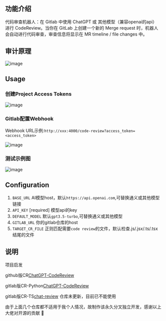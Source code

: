 ## 功能介绍
代码审查机器人：在 Gitlab 中使用 ChatGPT 或 其他模型（兼容openai的api） 进行 CodeReview。当你在 GitLab 上创建一个新的 Merge request 时，机器人会自动进行代码审查，审查信息将显示在 MR timeline / file changes 中。

## 审计原理

![image](https://github.com/user-attachments/assets/ce10a9bc-adcf-4f20-bb76-fa3ab63357d2)

## Usage

### 创建Project Access Tokens
![image](https://github.com/user-attachments/assets/0992a032-cdeb-455d-97a5-b17950c1efd5)

### Gitlab配置Webhook
Webhook URL示例:`http://xxx:4000/code-review?access_token=<access_token>`

![image](https://github.com/user-attachments/assets/d79b46ba-f3b1-4a85-89c7-274330e6ef17)

### 测试示例图
![image](https://github.com/user-attachments/assets/ad1dfbf3-cdad-42a1-b7e4-f58667b7629b)

## Configuration

1. `BASE_URL` AI模型host，默认`https://api.openai.com`,可替换通义或其他模型链接
2. `API_KEY`  [required] 模型api的key
3. `DEFAULT_MODEL` 默认`gpt3.5-turbo`,可替换通义或其他模型
4. `GITLAB_URL` 你的gitlab仓库的host
5. `TARGET_CR_FILE` 正则匹配需要`code review`的文件，默认检查.js/.jsx/.ts/.tsx结尾的文件

## 说明

项目启发

github版CR[ChatGPT-CodeReview](https://github.com/anc95/ChatGPT-CodeReview)

gitlab版CR-Python[ChatGPT-CodeReview](https://github.com/nangongchengfeng/Chat-CodeReview)

gitlab版CR-TS[chat-review](https://github.com/ikoofe/chat-review) 仓库未更新，目前已不能使用

由于上面几个仓库都不适用于我个人情况，故制作该永久分叉独立开发，感谢以上大佬对开源的贡献 🙏



